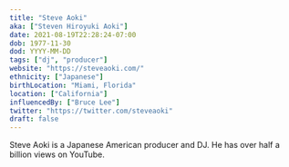 ```yaml
---
title: "Steve Aoki"
aka: ["Steven Hiroyuki Aoki"]
date: 2021-08-19T22:28:24-07:00
dob: 1977-11-30
dod: YYYY-MM-DD
tags: ["dj", "producer"]
website: "https://steveaoki.com/"
ethnicity: ["Japanese"]
birthLocation: "Miami, Florida"
location: ["California"]
influencedBy: ["Bruce Lee"]
twitter: "https://twitter.com/steveaoki"
draft: false
---
```


Steve Aoki is a Japanese American producer and DJ. He has over half a billion
views on YouTube.

